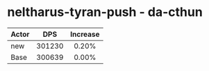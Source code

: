 # neltharus-tyran-push - da-cthun
| Actor | DPS | Increase |
|---|:---:|:---:|
|new|301230|0.20%|
|Base|300639|0.00%|
